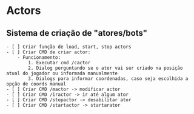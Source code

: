 # Actors
## Sistema de criação de "atores/bots"

    - [ ] Criar função de load, start, stop actors
    - [ ] Criar CMD de criar actor:
        - Funcionamento:
            1. Executar cmd /cactor
            2. Dialog perguntando se o ator vai ser criado na posição atual do jogador ou informada manualmente
            3. Dialogs para informar coordenadas, caso seja escolhida a opção de coords manual
    - [ ] Criar CMD /mactor -> modificar actor 
    - [ ] Criar CMD /iractor -> ir até algum ator
    - [ ] Criar CMD /stopactor -> desabilitar ator
    - [ ] Criar CMD /startactor -> startarator